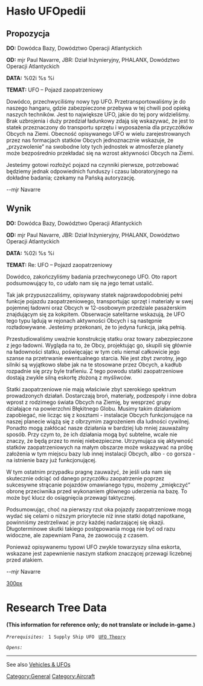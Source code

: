 # Hasło UFOpedii

## Propozycja

**DO:** Dowódca Bazy, Dowództwo Operacji Atlantyckich

**OD:** mjr Paul Navarre, JBR: Dział Inżynieryjny, PHALANX, Dowództwo
Operacji Atlantyckich

**DATA:** %02i %s %i

**TEMAT:** UFO – Pojazd zaopatrzeniowy

Dowódco, przechwyciliśmy nowy typ UFO. Przetransportowaliśmy je do
naszego hangaru, gdzie zabezpieczone przebywa w tej chwili pod opieką
naszych techników. Jest to największe UFO, jakie do tej pory
widzieliśmy. Brak uzbrojenia i duży przedział ładunkowy zdają się
wskazywać, że jest to statek przeznaczony do transportu sprzętu i
wyposażenia dla przyczółków Obcych na Ziemi. Obecność opisywanego UFO w
wielu zarejestrowanych przez nas formacjach statków Obcych jednoznacznie
wskazuje, że „przyzwolenie” na swobodne loty tych jednostek w atmosferze
planety może bezpośrednio przekładać się na wzrost aktywności Obcych na
Ziemi.

Jesteśmy gotowi rozłożyć pojazd na czynniki pierwsze, potrzebować
będziemy jednak odpowiednich funduszy i czasu laboratoryjnego na
dokładne badania; czekamy na Pańską autoryzację.

--mjr Navarre

## Wynik

**DO:** Dowódca Bazy, Dowództwo Operacji Atlantyckich

**OD:** mjr Paul Navarre, JBR: Dział Inżynieryjny, PHALANX, Dowództwo
Operacji Atlantyckich

**DATA:** %02i %s %i

**TEMAT:** Re: UFO – Pojazd zaopatrzeniowy

Dowódco, zakończyliśmy badania przechwyconego UFO. Oto raport
podsumowujący to, co udało nam się na jego temat ustalić.

Tak jak przypuszczaliśmy, opisywany statek najprawdopodobniej pełni
funkcje pojazdu zaopatrzeniowego, transportując sprzęt i materiały w
swej pojemnej ładowni oraz Obcych w 12-osobowym przedziale pasażerskim
znajdującym się za kokpitem. Obserwacje satelitarne wskazują, że UFO
tego typu lądują w rejonach aktywności Obcych i są następnie
rozładowywane. Jesteśmy przekonani, że to jedyna funkcja, jaką pełnią.

Przestudiowaliśmy uważnie konstrukcję statku oraz towary zabezpieczone z
jego ładowni. Wygląda na to, że Obcy, projektując go, skupili się
głównie na ładowności statku, poświęcając w tym celu niemal całkowicie
jego szanse na przetrwanie ewentualnego starcia. Nie jest zbyt zwrotny,
jego silniki są wyjątkowo słabe jak na te stosowane przez Obcych, a
kadłub rozpadnie się przy byle trafieniu. Z tego powodu statki
zaopatrzeniowe dostają zwykle silną eskortę złożoną z myśliwców.

Statki zaopatrzeniowe nie mają właściwie zbyt szerokiego spektrum
prowadzonych działań. Dostarczają broń, materiały, podzespoły i inne
dobra wprost z rodzimego świata Obcych na Ziemię, by wesprzeć grupy
działające na powierzchni Błękitnego Globu. Musimy takim działaniom
zapobiegać, nie licząc się z kosztami - instalacje Obcych funkcjonujące
na naszej planecie wiążą się z olbrzymim zagrożeniem dla ludności
cywilnej. Ponadto mogą zakłócać nasze działania w bardziej lub mniej
zauważalny sposób. Przy czym to, że ich działania mogą być subtelne,
wcale nie znaczy, że będą przez to mniej niebezpieczne. Utrzymująca się
aktywność statków zaopatrzeniowych na małym obszarze może wskazywać na
próbę założenia w tym miejscu bazy lub innej instalacji Obcych, albo -
co gorsza - na istnienie bazy już funkcjonującej.

W tym ostatnim przypadku pragnę zauważyć, że jeśli uda nam się
skutecznie odciąć od danego przyczółku zaopatrzenie poprzez sukcesywne
strącanie pojazdów omawianego typu, możemy „zmiękczyć” obronę
przeciwnika przed wykonaniem głównego uderzenia na bazę. To może być
klucz do osiągnięcia przewagi taktycznej.

Podsumowując, choć na pierwszy rzut oka pojazdy zaopatrzeniowe mogą
wydać się celami o niższym priorytecie niż inne statki dotąd napotkane,
powinniśmy zestrzeliwać je przy każdej nadarzającej się okazji.
Długoterminowe skutki takiego postępowania mogą nie być od razu
widoczne, ale zapewniam Pana, że zaowocują z czasem.

Ponieważ opisywanemu typowi UFO zwykle towarzyszy silna eskorta,
wskazane jest zapewnienie naszym statkom znaczącej przewagi liczebnej
przed atakiem.

--mjr Navarre

[300px](image:Ufo_supply.jpg "wikilink")

# Research Tree Data

**(This information for reference only; do not translate or include
in-game.)**

*`Prerequisites:`*
` 1 Supply Ship UFO`
` `[`UFO Theory`](Research/UFO_Theory "wikilink")

*`Opens:`*

------------------------------------------------------------------------

See also [Vehicles & UFOs](Vehicles_&_UFOs "wikilink")

[Category:General](Category:General "wikilink")
[Category:Aircraft](Category:Aircraft "wikilink")